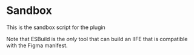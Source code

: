 # Sandbox

This is the sandbox script for the plugin

Note that ESBuild is the _only_ tool that can build an IIFE that is compatible with the Figma manifest.
